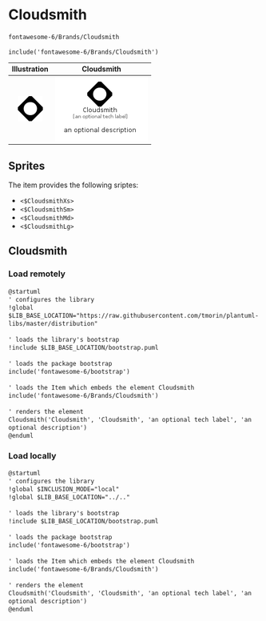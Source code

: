 # Cloudsmith


```text
fontawesome-6/Brands/Cloudsmith
```

```text
include('fontawesome-6/Brands/Cloudsmith')
```



| Illustration | Cloudsmith |
| :---: | :---: |
| ![illustration for Illustration](../../fontawesome-6/Brands/Cloudsmith.png) | ![illustration for Cloudsmith](../../fontawesome-6/Brands/Cloudsmith.Local.png) |



## Sprites
The item provides the following sriptes:

- `<$CloudsmithXs>`
- `<$CloudsmithSm>`
- `<$CloudsmithMd>`
- `<$CloudsmithLg>`





## Cloudsmith

### Load remotely
```plantuml
@startuml
' configures the library
!global $LIB_BASE_LOCATION="https://raw.githubusercontent.com/tmorin/plantuml-libs/master/distribution"

' loads the library's bootstrap
!include $LIB_BASE_LOCATION/bootstrap.puml

' loads the package bootstrap
include('fontawesome-6/bootstrap')

' loads the Item which embeds the element Cloudsmith
include('fontawesome-6/Brands/Cloudsmith')

' renders the element
Cloudsmith('Cloudsmith', 'Cloudsmith', 'an optional tech label', 'an optional description')
@enduml
```

### Load locally
```plantuml
@startuml
' configures the library
!global $INCLUSION_MODE="local"
!global $LIB_BASE_LOCATION="../.."

' loads the library's bootstrap
!include $LIB_BASE_LOCATION/bootstrap.puml

' loads the package bootstrap
include('fontawesome-6/bootstrap')

' loads the Item which embeds the element Cloudsmith
include('fontawesome-6/Brands/Cloudsmith')

' renders the element
Cloudsmith('Cloudsmith', 'Cloudsmith', 'an optional tech label', 'an optional description')
@enduml
```

